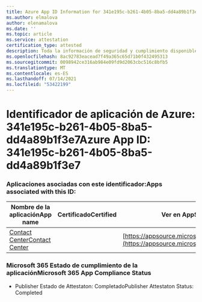 ```yaml
---
title: Azure App ID Information for 341e195c-b261-4b05-8ba5-dd4a89b1f3e7
ms.author: elmalova
author: elenamalova
ms.date: ''
ms.topic: article
ms.service: attestation
certification_type: attested
description: Toda la información de seguridad y cumplimiento disponible para 341e195c-b261-4b05-8ba5-dd4a89b1f3e7.
ms.openlocfilehash: 8ac92783eacead7f49a365c65d71b0f432495313
ms.sourcegitcommit: 0098942ce316ab984e09fd9d2063cbc516c8bfb5
ms.translationtype: MT
ms.contentlocale: es-ES
ms.lasthandoff: 07/14/2021
ms.locfileid: "53422199"
---
```

# <a name="azure-app-id-341e195c-b261-4b05-8ba5-dd4a89b1f3e7"></a><span data-ttu-id="6c06c-103">Identificador de aplicación de Azure: 341e195c-b261-4b05-8ba5-dd4a89b1f3e7</span><span class="sxs-lookup"><span data-stu-id="6c06c-103">Azure App ID: 341e195c-b261-4b05-8ba5-dd4a89b1f3e7</span></span>


### <a name="apps-associated-with-this-id"></a><span data-ttu-id="6c06c-104">Aplicaciones asociadas con este identificador:</span><span class="sxs-lookup"><span data-stu-id="6c06c-104">Apps associated with this ID:</span></span>
| <span data-ttu-id="6c06c-105">**Nombre de la aplicación**</span><span class="sxs-lookup"><span data-stu-id="6c06c-105">**App name**</span></span> | <span data-ttu-id="6c06c-106">**Certificado**</span><span class="sxs-lookup"><span data-stu-id="6c06c-106">**Certified**</span></span> | <span data-ttu-id="6c06c-107">**Ver en AppSource**</span><span class="sxs-lookup"><span data-stu-id="6c06c-107">**View in AppSource**</span></span> |
|-|-|-|
| [<span data-ttu-id="6c06c-108">Contact Center</span><span class="sxs-lookup"><span data-stu-id="6c06c-108">Contact Center</span></span>](https://docs.microsoft.com/en-us/microsoft-365-app-certification/forward/WA200001428) |  | [https://appsource.microsoft.com/product/office/WA200001428](https://appsource.microsoft.com/product/office/WA200001428) |

### <a name="microsoft-365-app-compliance-status"></a><span data-ttu-id="6c06c-109">Microsoft 365 Estado de cumplimiento de la aplicación</span><span class="sxs-lookup"><span data-stu-id="6c06c-109">Microsoft 365 App Compliance Status</span></span>
- <span data-ttu-id="6c06c-110">Publisher Estado de Attestaton: Completado</span><span class="sxs-lookup"><span data-stu-id="6c06c-110">Publisher Attestaton Status: Completed</span></span>
